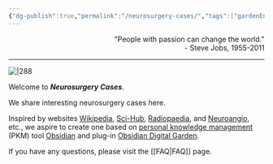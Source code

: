 ```yaml
---
{"dg-publish":true,"permalink":"/neurosurgery-cases/","tags":["gardenEntry"],"created":"2023-05-27T13:58:35.000-07:00","updated":"2023-10-17T17:04:46.221-07:00"}
---
```


<div align="right">
"People with passion can change the world."<br>
- Steve Jobs, 1955-2011
</div>

---

![|288](https://i.imgur.com/JrGHyGc.jpg)

Welcome to ***Neurosurgery Cases***. 

We share interesting neurosurgery cases here.

Inspired by websites [Wikipedia](https://www.wikipedia.org/), [Sci-Hub](https://www.sci-hub.st/), [Radiopaedia](https://radiopaedia.org/), and [Neuroangio](http://neuroangio.org/), etc., we aspire to create one based on [personal knowledge management](https://en.wikipedia.org/wiki/Personal_knowledge_management) (PKM) tool [Obsidian](https://obsidian.md/) and plug-in [Obsidian Digital Garden](https://dg-docs.ole.dev/). 

If you have any questions, please visit the [[FAQ\|FAQ]] page.